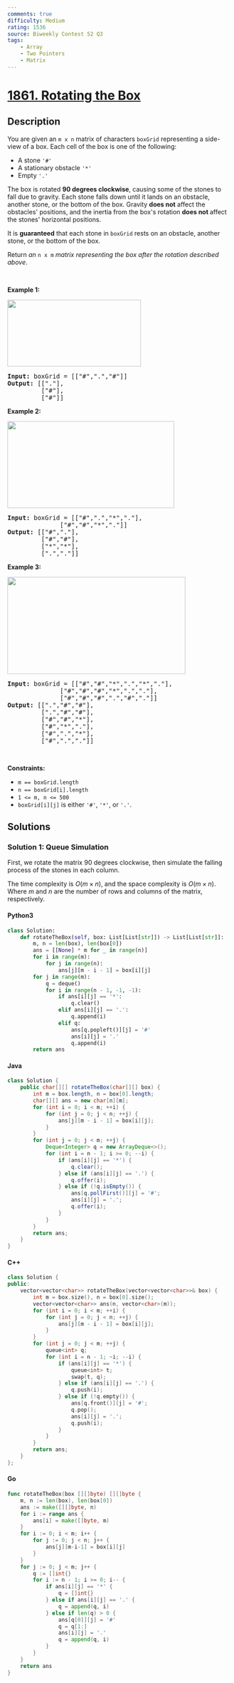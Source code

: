 ```yaml
---
comments: true
difficulty: Medium
rating: 1536
source: Biweekly Contest 52 Q3
tags:
    - Array
    - Two Pointers
    - Matrix
---
```


<!-- problem:start -->

# [1861. Rotating the Box](https://leetcode.com/problems/rotating-the-box)

## Description

<!-- description:start -->

<p>You are given an <code>m x n</code> matrix of characters <code>boxGrid</code> representing a side-view of a box. Each cell of the box is one of the following:</p>

<ul>
	<li>A stone <code>&#39;#&#39;</code></li>
	<li>A stationary obstacle <code>&#39;*&#39;</code></li>
	<li>Empty <code>&#39;.&#39;</code></li>
</ul>

<p>The box is rotated <strong>90 degrees clockwise</strong>, causing some of the stones to fall due to gravity. Each stone falls down until it lands on an obstacle, another stone, or the bottom of the box. Gravity <strong>does not</strong> affect the obstacles&#39; positions, and the inertia from the box&#39;s rotation <strong>does not </strong>affect the stones&#39; horizontal positions.</p>

<p>It is <strong>guaranteed</strong> that each stone in <code>boxGrid</code> rests on an obstacle, another stone, or the bottom of the box.</p>

<p>Return <em>an </em><code>n x m</code><em> matrix representing the box after the rotation described above</em>.</p>

<p>&nbsp;</p>
<p><strong class="example">Example 1:</strong></p>

<p><img alt="" src="https://fastly.jsdelivr.net/gh/doocs/leetcode@main/solution/1800-1899/1861.Rotating%20the%20Box/images/rotatingtheboxleetcodewithstones.png" style="width: 300px; height: 150px;" /></p>

<pre>
<strong>Input:</strong> boxGrid = [[&quot;#&quot;,&quot;.&quot;,&quot;#&quot;]]
<strong>Output:</strong> [[&quot;.&quot;],
&nbsp;        [&quot;#&quot;],
&nbsp;        [&quot;#&quot;]]
</pre>

<p><strong class="example">Example 2:</strong></p>

<p><img alt="" src="https://fastly.jsdelivr.net/gh/doocs/leetcode@main/solution/1800-1899/1861.Rotating%20the%20Box/images/rotatingtheboxleetcode2withstones.png" style="width: 375px; height: 195px;" /></p>

<pre>
<strong>Input:</strong> boxGrid = [[&quot;#&quot;,&quot;.&quot;,&quot;*&quot;,&quot;.&quot;],
&nbsp;             [&quot;#&quot;,&quot;#&quot;,&quot;*&quot;,&quot;.&quot;]]
<strong>Output:</strong> [[&quot;#&quot;,&quot;.&quot;],
&nbsp;        [&quot;#&quot;,&quot;#&quot;],
&nbsp;        [&quot;*&quot;,&quot;*&quot;],
&nbsp;        [&quot;.&quot;,&quot;.&quot;]]
</pre>

<p><strong class="example">Example 3:</strong></p>

<p><img alt="" src="https://fastly.jsdelivr.net/gh/doocs/leetcode@main/solution/1800-1899/1861.Rotating%20the%20Box/images/rotatingtheboxleetcode3withstone.png" style="width: 400px; height: 218px;" /></p>

<pre>
<strong>Input:</strong> boxGrid = [[&quot;#&quot;,&quot;#&quot;,&quot;*&quot;,&quot;.&quot;,&quot;*&quot;,&quot;.&quot;],
&nbsp;             [&quot;#&quot;,&quot;#&quot;,&quot;#&quot;,&quot;*&quot;,&quot;.&quot;,&quot;.&quot;],
&nbsp;             [&quot;#&quot;,&quot;#&quot;,&quot;#&quot;,&quot;.&quot;,&quot;#&quot;,&quot;.&quot;]]
<strong>Output:</strong> [[&quot;.&quot;,&quot;#&quot;,&quot;#&quot;],
&nbsp;        [&quot;.&quot;,&quot;#&quot;,&quot;#&quot;],
&nbsp;        [&quot;#&quot;,&quot;#&quot;,&quot;*&quot;],
&nbsp;        [&quot;#&quot;,&quot;*&quot;,&quot;.&quot;],
&nbsp;        [&quot;#&quot;,&quot;.&quot;,&quot;*&quot;],
&nbsp;        [&quot;#&quot;,&quot;.&quot;,&quot;.&quot;]]
</pre>

<p>&nbsp;</p>
<p><strong>Constraints:</strong></p>

<ul>
	<li><code>m == boxGrid.length</code></li>
	<li><code>n == boxGrid[i].length</code></li>
	<li><code>1 &lt;= m, n &lt;= 500</code></li>
	<li><code>boxGrid[i][j]</code> is either <code>&#39;#&#39;</code>, <code>&#39;*&#39;</code>, or <code>&#39;.&#39;</code>.</li>
</ul>

<!-- description:end -->

## Solutions

<!-- solution:start -->

### Solution 1: Queue Simulation

First, we rotate the matrix 90 degrees clockwise, then simulate the falling process of the stones in each column.

The time complexity is $O(m \times n)$, and the space complexity is $O(m \times n)$. Where $m$ and $n$ are the number of rows and columns of the matrix, respectively.

<!-- tabs:start -->

#### Python3

```python
class Solution:
    def rotateTheBox(self, box: List[List[str]]) -> List[List[str]]:
        m, n = len(box), len(box[0])
        ans = [[None] * m for _ in range(n)]
        for i in range(m):
            for j in range(n):
                ans[j][m - i - 1] = box[i][j]
        for j in range(m):
            q = deque()
            for i in range(n - 1, -1, -1):
                if ans[i][j] == '*':
                    q.clear()
                elif ans[i][j] == '.':
                    q.append(i)
                elif q:
                    ans[q.popleft()][j] = '#'
                    ans[i][j] = '.'
                    q.append(i)
        return ans
```

#### Java

```java
class Solution {
    public char[][] rotateTheBox(char[][] box) {
        int m = box.length, n = box[0].length;
        char[][] ans = new char[n][m];
        for (int i = 0; i < m; ++i) {
            for (int j = 0; j < n; ++j) {
                ans[j][m - i - 1] = box[i][j];
            }
        }
        for (int j = 0; j < m; ++j) {
            Deque<Integer> q = new ArrayDeque<>();
            for (int i = n - 1; i >= 0; --i) {
                if (ans[i][j] == '*') {
                    q.clear();
                } else if (ans[i][j] == '.') {
                    q.offer(i);
                } else if (!q.isEmpty()) {
                    ans[q.pollFirst()][j] = '#';
                    ans[i][j] = '.';
                    q.offer(i);
                }
            }
        }
        return ans;
    }
}
```

#### C++

```cpp
class Solution {
public:
    vector<vector<char>> rotateTheBox(vector<vector<char>>& box) {
        int m = box.size(), n = box[0].size();
        vector<vector<char>> ans(n, vector<char>(m));
        for (int i = 0; i < m; ++i) {
            for (int j = 0; j < n; ++j) {
                ans[j][m - i - 1] = box[i][j];
            }
        }
        for (int j = 0; j < m; ++j) {
            queue<int> q;
            for (int i = n - 1; ~i; --i) {
                if (ans[i][j] == '*') {
                    queue<int> t;
                    swap(t, q);
                } else if (ans[i][j] == '.') {
                    q.push(i);
                } else if (!q.empty()) {
                    ans[q.front()][j] = '#';
                    q.pop();
                    ans[i][j] = '.';
                    q.push(i);
                }
            }
        }
        return ans;
    }
};
```

#### Go

```go
func rotateTheBox(box [][]byte) [][]byte {
	m, n := len(box), len(box[0])
	ans := make([][]byte, n)
	for i := range ans {
		ans[i] = make([]byte, m)
	}
	for i := 0; i < m; i++ {
		for j := 0; j < n; j++ {
			ans[j][m-i-1] = box[i][j]
		}
	}
	for j := 0; j < m; j++ {
		q := []int{}
		for i := n - 1; i >= 0; i-- {
			if ans[i][j] == '*' {
				q = []int{}
			} else if ans[i][j] == '.' {
				q = append(q, i)
			} else if len(q) > 0 {
				ans[q[0]][j] = '#'
				q = q[1:]
				ans[i][j] = '.'
				q = append(q, i)
			}
		}
	}
	return ans
}
```

<!-- tabs:end -->

<!-- solution:end -->

<!-- problem:end -->
